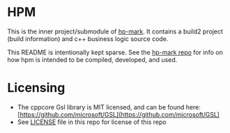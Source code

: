 # HPM

This is the inner project/submodule of [hp-mark](https://gitlab.com/tobben/hp-mark).
It contains a build2 project (build information) and c++ business logic source code.

This README is intentionally kept sparse.
See the [hp-mark repo](https://gitlab.com/tobben/hp-mark) for info on how hpm is intended to be compiled, developed, and used.

# Licensing
 * The cppcore Gsl library is MIT licensed, and can be found here: [https://github.com/microsoft/GSL](https://github.com/microsoft/GSL)
 * See [LICENSE](./LICENSE) file in this repo for license of this repo
